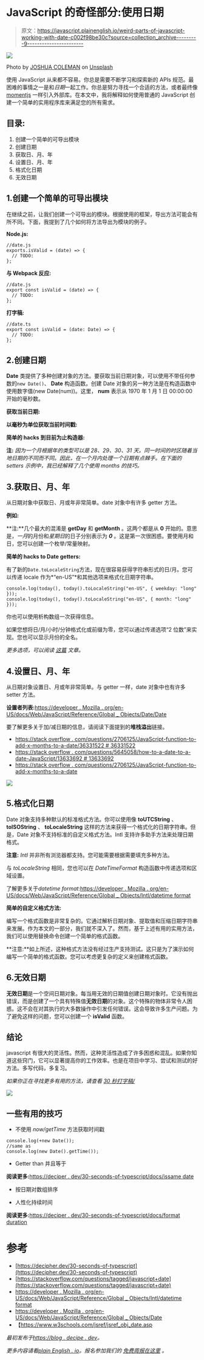 # JavaScript 的奇怪部分:使用日期

> 原文：<https://javascript.plainenglish.io/weird-parts-of-javascript-working-with-date-c002f98be30c?source=collection_archive---------9----------------------->

![](img/ad3ced516eb269779a78428a08155912.png)

Photo by [JOSHUA COLEMAN](https://unsplash.com/@joshstyle?utm_source=medium&utm_medium=referral) on [Unsplash](https://unsplash.com?utm_source=medium&utm_medium=referral)

使用 JavaScript 从来都不容易。你总是需要不断学习和探索新的 APIs 规范。最困难的事情之一是和*日期*一起工作。你总是努力寻找一个合适的方法，或者最终像 [momentjs](https://momentjs.com/) 一样引入外部库。在本文中，我将解释如何使用普通的 JavaScript 创建一个简单的实用程序库来满足您的所有需求。

## **目录:**

1.  创建一个简单的可导出模块
2.  创建日期
3.  获取日、月、年
4.  设置日、月、年
5.  格式化日期
6.  无效日期

## 1.创建一个简单的可导出模块

在继续之前，让我们创建一个可导出的模块。根据使用的框架，导出方法可能会有所不同。下面，我提到了几个如何将方法导出为模块的例子。

**Node.js:**

```
//date.js
exports.isValid = (date) => {
  // TODO:
};
```

**与 Webpack 反应:**

```
//date.js
export const isValid = (date) => {
  // TODO:
};
```

**打字稿:**

```
//date.ts
export const isValid = (date: Date) => {
  // TODO:
};
```

## 2.创建日期

**Date** 类提供了多种创建对象的方法。要获取当前日期对象，可以使用不带任何参数的`new Date()`、 **Date** 构造函数。创建 Date 对象的另一种方法是在构造函数中使用数字值(new Date(num))。这里， **num** 表示从 1970 年 1 月 1 日 00:00:00 开始的毫秒数。

**获取当前日期:**

**以毫秒为单位获取当前时间戳:**

**简单的 hacks 到目前为止构造器:**

**注:** *因为一个月根据年的类型可以是 28、29、30、31 天。同一时间的时区随着当地日期的不同而不同。因此，在一个月内处理一个日期有点棘手。在下面的 setters 示例中，我已经解释了几个使用 months 的技巧。*

## 3.获取日、月、年

从日期对象中获取日、月或年非常简单。date 对象中有许多 getter 方法。

**例如:**

**注:**几个最大的混淆是 **getDay** 和 **getMonth** 。这两个都是从 **0** 开始的。意思是，*一月*的月份和*星期日*的日子分别表示为 ***0*** 。这是第一次很困惑。要使用月和日，您可以创建一个枚举/常量映射。

**简单的 hacks to Date getters:**

有了新的`Date.toLocaleString`方法，现在很容易获得字符串形式的日/月。您可以传递 locale 作为*“en-US”*和其他选项来格式化日期字符串。

```
console.log(today(), today().toLocaleString("en-US", { weekday: "long" })); 
console.log(today(), today().toLocaleString("en-US", { month: "long" }));
```

你也可以使用析构数组一次获得信息。

如果您想将日/月/小时/分钟格式化或前缀为零，您可以通过传递选项“2 位数”来实现。您也可以显示月份的全名。

*更多选项，可以阅读* [*这篇*](https://www.w3schools.com/jsref/jsref_tolocalestring.asp) *文章。*

## 4.设置日、月、年

从日期对象设置日、月或年非常简单。与 getter 一样，date 对象中也有许多 setter 方法。

**设置者列表:**[https://developer . Mozilla . org/en-US/docs/Web/JavaScript/Reference/Global _ Objects/Date/Date](https://developer.mozilla.org/en-US/docs/Web/JavaScript/Reference/Global_Objects/Date/Date)

要了解更多关于加/减日期的信息，请阅读下面提到的**堆栈溢出**链接。

*   [https://stack overflow . com/questions/2706125/JavaScript-function-to-add-x-months-to-a-date/36331522 # 36331522](https://stackoverflow.com/questions/2706125/javascript-function-to-add-x-months-to-a-date/36331522#36331522)
*   [https://stack overflow . com/questions/5645058/how-to-a-date-to-a-date-JavaScript/13633692 # 13633692](https://stackoverflow.com/questions/5645058/how-to-add-months-to-a-date-in-javascript/13633692#13633692)
*   [https://stack overflow . com/questions/2706125/JavaScript-function-to-add-x-months-to-a-date](https://stackoverflow.com/questions/2706125/javascript-function-to-add-x-months-to-a-date)

![](img/a14be6af68ff7832fa76cf510c13c7b1.png)

## 5.格式化日期

Date 对象支持多种默认的标准格式方法。你可以使用像 **toUTCString** 、 **toISOString** 、 **toLocaleString** 这样的方法来获得一个格式化的日期字符串。但是，Date 对象不支持标准的自定义格式方法。Intl 支持许多助手方法来处理日期格式。

**注意:** *Intl* 并非所有浏览器都支持。您可能需要根据需要填充多种方法。

与 *toLocaleString* 相同，您也可以在 *DateTimeFormat* 构造函数中传递选项和区域设置。

了解更多关于*datetime format*:[https://developer . Mozilla . org/en-US/docs/Web/JavaScript/Reference/Global _ Objects/Intl/datetime format](https://developer.mozilla.org/en-US/docs/Web/JavaScript/Reference/Global_Objects/Intl/DateTimeFormat)

**简单的自定义格式方法:**

编写一个格式函数是非常复杂的。它通过解析日期对象、提取值和压缩日期字符串来发展。作为本文的一部分，我们就不深入了。然而，基于上述有用的实用方法，我们可以使用替换命令创建一个简单的格式函数。

**注意:**如上所述，这种格式方法没有经过生产支持测试。这只是为了演示如何编写一个简单的格式函数。您可以考虑更复杂的定义来创建格式函数。

## 6.无效日期

**无效日期**是一个空间日期对象。每当用无效的日期值创建日期对象时。它没有抛出错误，而是创建了一个具有特殊值**无效日期**的对象。这个特殊的物体非常令人困惑。这不会在对其执行的大多数操作中引发任何错误。这会导致许多生产问题。为了避免这样的问题，您可以创建一个 **isValid** 函数。

## 结论

javascript 有很大的灵活性。然而，这种灵活性造成了许多困惑和混乱。如果你知道这些窍门，它可以显著提高你的工作效率。也是在项目中学习、尝试和测试的好方法。多写代码，多复习。

*如果你正在寻找更多有用的方法，请查看* [*30 秒打字稿/*](https://decipher.dev/30-seconds-of-typescript/)

![](img/6ac9c2421251730072c3755c89822b75.png)

## 一些有用的技巧

*   不使用 *now/getTime* 方法获取时间戳

```
console.log(+new Date());
//same as
console.log(new Date().getTime());
```

*   Getter than 并且等于

**阅读更多:**[https://deciper . dev/30-seconds-of-typescript/docs/issame date](https://decipher.dev/30-seconds-of-typescript/docs/isSameDate)

*   按日期对数组排序

*   人性化持续时间

**阅读更多:**[https://deciper . dev/30-seconds-of-typescript/docs/format duration](https://decipher.dev/30-seconds-of-typescript/docs/formatDuration)

# 参考

*   [https://decipher.dev/30-seconds-of-typescript](https://decipher.dev/30-seconds-of-typescript)
*   [https://stackoverflow.com/questions/tagged/javascript+date](https://stackoverflow.com/questions/tagged/javascript+date)
*   [https://developer . Mozilla . org/en-US/docs/Web/JavaScript/Reference/Global _ Objects/Intl/datetime format](https://developer.mozilla.org/en-US/docs/Web/JavaScript/Reference/Global_Objects/Intl/DateTimeFormat)
*   [https://developer . Mozilla . org/en-US/docs/Web/JavaScript/Reference/Global _ Objects/Date](https://developer.mozilla.org/en-US/docs/Web/JavaScript/Reference/Global_Objects/Date)
*   【https://www.w3schools.com/jsref/jsref_obj_date.asp 

*最初发布于*[*https://blog . decipe . dev*](https://blog.decipher.dev/how-to-work-with-date-or-javascript-weird-parts)*。*

*更多内容请看*[*plain English . io*](http://plainenglish.io/)*。报名参加我们的* [*免费周报在这里*](http://newsletter.plainenglish.io/) *。*